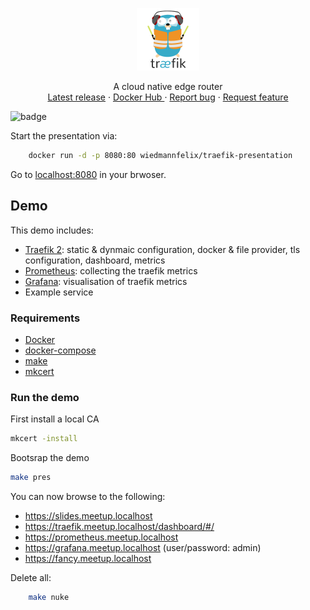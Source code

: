 <p align="center">
  <a href="https://github.com/fwiedmann/traefik-presentation">
    <img src="https://raw.githubusercontent.com/docker-library/docs/a6cc2c5f4bc6658168f2a0abbb0307acaefff80e/traefik/logo.png" width=100 height=100>
  </a>

  <p align="center">
     A cloud native edge router
    <br>
    <a href="https://github.com/fwiedmann/traefik-presentation/releases/latest">Latest release</a>
    ·
        <a href="https://hub.docker.com/r/wiedmannfelix/traefik-presentation">Docker Hub </a>
    ·
    <a href="https://github.com/fwiedmann/meetup-traefik/issues/new?template=bug.md">Report bug</a>
    ·
    <a href="https://github.com/fwiedmann/meetup-traefik/issues/new?template=feature.md&labels=feature">Request feature</a>
  </p>
</p>

  ![badge](https://action-badges.now.sh/fwiedmann/meetup-traefik)

Start the presentation via:

```bash
    docker run -d -p 8080:80 wiedmannfelix/traefik-presentation
```

Go to [localhost:8080](http://localhost:8080) in your brwoser.

## Demo

This demo includes:

-   [Traefik 2](https://github.com/containous/traefik): static & dynmaic configuration, docker & file provider, tls configuration, dashboard, metrics
-   [Prometheus](https://github.com/prometheus/prometheus): collecting the traefik metrics
-   [Grafana](https://github.com/grafana/grafana): visualisation of traefik metrics
-   Example service

### Requirements

-   [Docker](https://www.docker.com/)
-   [docker-compose](https://docs.docker.com/compose/)
-   [make](https://www.gnu.org/software/make/)
-   [mkcert](https://github.com/FiloSottile/mkcert)

### Run the demo

First install a local CA

```bash
mkcert -install
```

Bootsrap the demo

```bash
make pres
```

You can now browse to the following:

-   <https://slides.meetup.localhost>
-   <https://traefik.meetup.localhost/dashboard/#/>
-   <https://prometheus.meetup.localhost>
-   <https://grafana.meetup.localhost> (user/password: admin)
-   <https://fancy.meetup.localhost>

Delete all:

```bash
    make nuke
```
